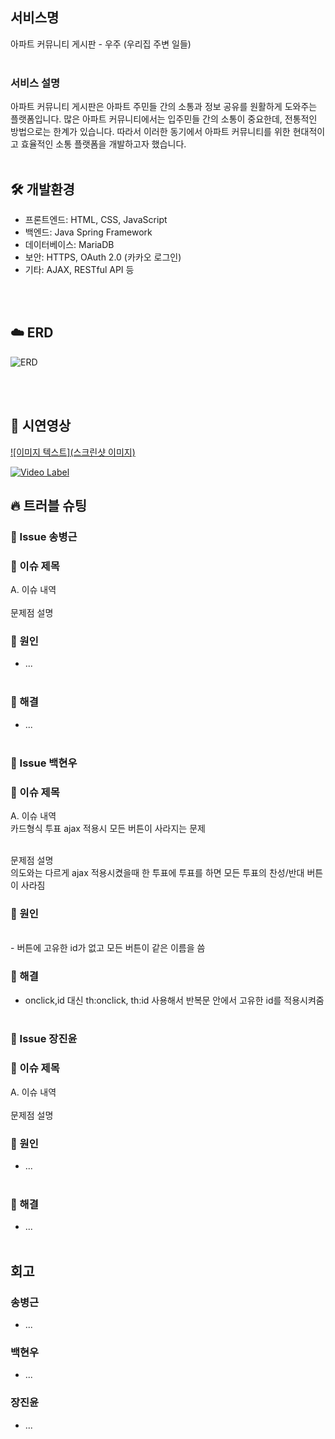 ## 서비스명
아파트 커뮤니티 게시판 - 우주 (우리집 주변 일들)
<br>
<br>

### 서비스 설명
아파트 커뮤니티 게시판은 아파트 주민들 간의 소통과 정보 공유를 원활하게 도와주는 플랫폼입니다. 많은 아파트 커뮤니티에서는 입주민들 간의 소통이 중요한데, 전통적인 방법으로는 한계가 있습니다. 따라서 이러한 동기에서 아파트 커뮤니티를 위한 현대적이고 효율적인 소통 플랫폼을 개발하고자 했습니다.
<br>
<br>

## 🛠 개발환경
- 프론트엔드: HTML, CSS, JavaScript
- 백엔드: Java Spring Framework
- 데이터베이스: MariaDB
- 보안: HTTPS, OAuth 2.0 (카카오 로그인)
- 기타: AJAX, RESTful API 등

<br/>
<br/>

## ☁️ ERD

![ERD](https://i.ibb.co/6NNJKpM/Kakao-Talk-Photo-2024-01-03-09-04-57.png)

<br>
<br>

## 👀 시연영상
[![이미지 텍스트](스크린샷 이미지)](유투브링크)

[![Video Label](http://img.youtube.com/vi/'유튜브주소의id'/0.jpg)](https://youtu.be/'유튜브주소의id')

## 🔥 트러블 슈팅

### 🚨 Issue 송병근
### 🚧 이슈 제목

A. 이슈 내역
<br>
<br>
문제점 설명
<br>
### 🛑 원인
- ...
  <br>
  <br>

### 🚥 해결
- ...
  <br>
  <br>

### 🚨 Issue 백현우
### 🚧 이슈 제목

A. 이슈 내역
<br>
카드형식 투표 ajax 적용시 모든 버튼이 사라지는 문제

<br>
문제점 설명<br>
의도와는 다르게 ajax 적용시켰을때 한 투표에 투표를 하면 모든 투표의 찬성/반대 버튼이 사라짐

### 🛑 원인

  <br>
- 버튼에 고유한 id가 없고 모든 버튼이 같은 이름을 씀
  <br>

### 🚥 해결
- onclick,id 대신 th:onclick, th:id 사용해서 반복문 안에서 고유한 id를 적용시켜줌
  <br>
  <br>

### 🚨 Issue 장진윤
### 🚧 이슈 제목

A. 이슈 내역
<br>
<br>
문제점 설명
<br>
### 🛑 원인
- ...
  <br>
  <br>

### 🚥 해결
- ...
  <br>
  <br>

## 회고
### 송병근
- ...
  <br>

### 백현우
- ...
  <br>

### 장진윤
- ...
  <br>
